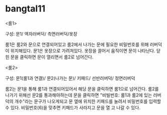 # bangtal11

<룸1>

구성: 문1/ 액자러버덕/ 측면러버덕/옷장

룸1은 룸2와 문으로 연결되어있고 룸2에서 나가는 문에 필요한 비밀번호를 위해 러버덕이 위치해있다.
문1은 옷장으로 가려져있다. 옷장을 끌어서 움직이면 문이 나타난다.
닫힌 문을 클릭하면 문이 열리면서 룸2로 넘어간다.



<룸2>

구성: 문1(룸1과 연결)/ 문2(나가는 문)/ 키패드/ 선반러버덕/ 정면러버덕

룸2는 문1을 통해 룸1과 연결되어있어서 해당 문을 클릭하면 룸1으로 넘어간다.
룸2를 나가기 위해선 문2를 통과해야하는데 문을 클릭하면 "비빌번호: 룸1과 룸2에 있는 러버덕의 개수"라는 문구가 나오게되고 
문 옆에 위치한 키패드를 눌려서 비밀번호를 입력할 수 있다.
비밀번호(6)을 맞추면 키패드가 사라지고 문을 열 고 나갈 수 있다.
